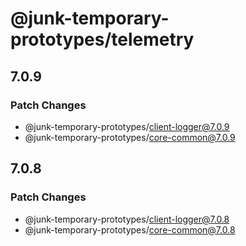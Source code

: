 # @junk-temporary-prototypes/telemetry

## 7.0.9

### Patch Changes

- @junk-temporary-prototypes/client-logger@7.0.9
- @junk-temporary-prototypes/core-common@7.0.9

## 7.0.8

### Patch Changes

- @junk-temporary-prototypes/client-logger@7.0.8
- @junk-temporary-prototypes/core-common@7.0.8
